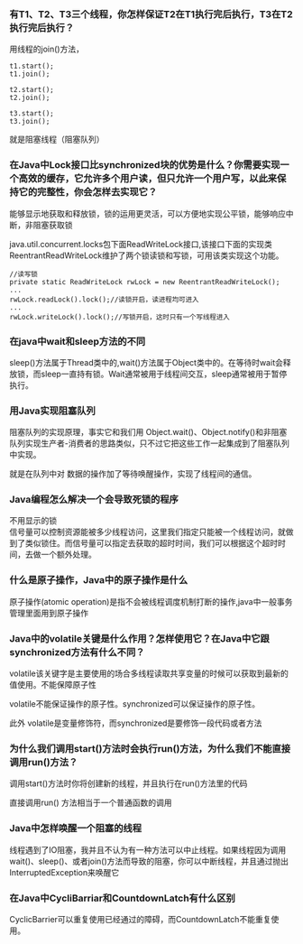 ### 有T1、T2、T3三个线程，你怎样保证T2在T1执行完后执行，T3在T2执行完后执行？

用线程的join()方法，
	
	t1.start(); 
	t1.join();
	
	t2.start(); 
	t2.join();
	
	t3.start(); 
	t3.join();

就是阻塞线程（阻塞队列）


### 在Java中Lock接口比synchronized块的优势是什么？你需要实现一个高效的缓存，它允许多个用户读，但只允许一个用户写，以此来保持它的完整性，你会怎样去实现它？

能够显示地获取和释放锁，锁的运用更灵活，可以方便地实现公平锁，能够响应中断，非阻塞获取锁

java.util.concurrent.locks包下面ReadWriteLock接口,该接口下面的实现类ReentrantReadWriteLock维护了两个锁读锁和写锁，可用该类实现这个功能。

    //读写锁
	private static ReadWriteLock rwLock = new ReentrantReadWriteLock();
    ...
    rwLock.readLock().lock();//读锁开启，读进程均可进入
    ...
    rwLock.writeLock().lock();//写锁开启，这时只有一个写线程进入


### 在java中wait和sleep方法的不同

sleep()方法属于Thread类中的,wait()方法属于Object类中的。在等待时wait会释放锁，而sleep一直持有锁。Wait通常被用于线程间交互，sleep通常被用于暂停执行。

### 用Java实现阻塞队列

阻塞队列的实现原理，事实它和我们用 Object.wait()、Object.notify()和非阻塞队列实现生产者-消费者的思路类似，只不过它把这些工作一起集成到了阻塞队列中实现。


就是在队列中对 数据的操作加了等待唤醒操作，实现了线程间的通信。

### Java编程怎么解决一个会导致死锁的程序

不用显示的锁</br>
信号量可以控制资源能被多少线程访问，这里我们指定只能被一个线程访问，就做到了类似锁住。而信号量可以指定去获取的超时时间，我们可以根据这个超时时间，去做一个额外处理。

### 什么是原子操作，Java中的原子操作是什么

原子操作(atomic operation)是指不会被线程调度机制打断的操作,java中一般事务管理里面用到原子操作


###  Java中的volatile关键是什么作用？怎样使用它？在Java中它跟synchronized方法有什么不同？

volatile该关键字是主要使用的场合多线程读取共享变量的时候可以获取到最新的值使用。不能保障原子性

volatile不能保证操作的原子性。synchronized可以保证操作的原子性。

此外 volatile是变量修饰符，而synchronized是要修饰一段代码或者方法

### 为什么我们调用start()方法时会执行run()方法，为什么我们不能直接调用run()方法？

调用start()方法时你将创建新的线程，并且执行在run()方法里的代码

直接调用run() 方法相当于一个普通函数的调用


### Java中怎样唤醒一个阻塞的线程

线程遇到了IO阻塞，我并且不认为有一种方法可以中止线程。如果线程因为调用wait()、sleep()、或者join()方法而导致的阻塞，你可以中断线程，并且通过抛出InterruptedException来唤醒它

### 在Java中CycliBarriar和CountdownLatch有什么区别

CyclicBarrier可以重复使用已经通过的障碍，而CountdownLatch不能重复使用。

